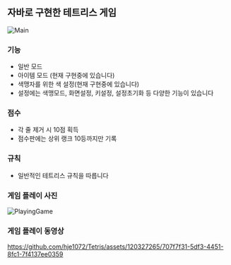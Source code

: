 ## 자바로 구현한 테트리스 게임
![Main](https://github.com/hje1072/Tetris/assets/120327265/ca286a79-8741-405b-a988-ecbeccdc52c4)

### 기능
- 일반 모드
- 아이템 모드 (현재 구현중에 있습니다)
- 색맹자를 위한 색 설정(현재 구현중에 있습니다)
- 설정에는 색맹모드, 화면설정, 키설정, 설정초기화 등 다양한 기능이 있습니다

### 점수
- 각 줄 제거 시 10점 획득
- 점수판에는 상위 랭크 10등까지만 기록

### 규칙
- 일반적인 테트리스 규칙을 따릅니다

### 게임 플레이 사진

![PlayingGame](https://github.com/hje1072/Tetris/assets/120327265/883ef5ae-99f1-468d-a67c-26efa421a9df)


### 게임 플레이 동영상


https://github.com/hje1072/Tetris/assets/120327265/707f7f31-5df3-4451-8fc1-7f4137ee0359


